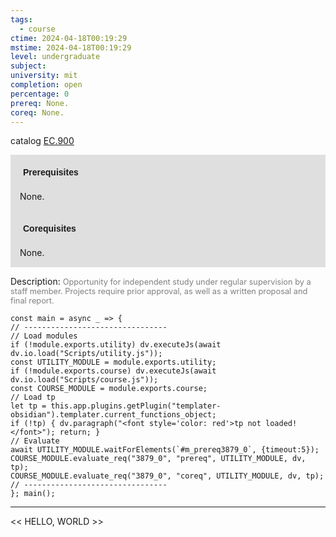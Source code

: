 ```yaml
---
tags:
  - course
ctime: 2024-04-18T00:19:29
mstime: 2024-04-18T00:19:29
level: undergraduate
subject: 
university: mit
completion: open
percentage: 0
prereq: None.
coreq: None.
---
```


catalog [EC.900](http://student.mit.edu/catalog/mECa.html#EC.900)

<span style="display: block; padding: 15px; background-color: rgb(100, 100, 100, 0.2);"><font id="m_prereq3879_0" style="display: block; font-family: Arial, sans-serif; font-weight: bold; padding: 5px">Prerequisites</font><br><span id="prereq3879_0">None.</span></span>
<span style="display: block; padding: 15px; background-color: rgb(100, 100, 100, 0.2);"><font id="m_coreq3879_0" style="display: block; font-family: Arial, sans-serif; font-weight: bold; padding: 5px">Corequisites</font><br><span id="coreq3879_0">None.</span></span>

<font style="">Description:</font>
<font style="color: grey; font-size: 0.8rem;">Opportunity for independent study under regular supervision by a staff member. Projects require prior approval, as well as a written proposal and final report.</font>

```dataviewjs
const main = async _ => {
// --------------------------------
// Load modules
if (!module.exports.utility) dv.executeJs(await dv.io.load("Scripts/utility.js"));
const UTILITY_MODULE = module.exports.utility;
if (!module.exports.course) dv.executeJs(await dv.io.load("Scripts/course.js"));
const COURSE_MODULE = module.exports.course;
// Load tp
let tp = this.app.plugins.getPlugin("templater-obsidian").templater.current_functions_object;
if (!tp) { dv.paragraph("<font style='color: red'>tp not loaded!</font>"); return; }
// Evaluate
await UTILITY_MODULE.waitForElements(`#m_prereq3879_0`, {timeout:5});
COURSE_MODULE.evaluate_req("3879_0", "prereq", UTILITY_MODULE, dv, tp);
COURSE_MODULE.evaluate_req("3879_0", "coreq", UTILITY_MODULE, dv, tp);
// --------------------------------
}; main();
```

---

<< HELLO, WORLD >>
